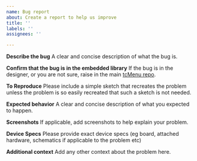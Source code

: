 ```yaml
---
name: Bug report
about: Create a report to help us improve
title: ''
labels: ''
assignees: ''

---
```


**Describe the bug**
A clear and concise description of what the bug is.

**Confirm that the bug is in the embedded library**
If the bug is in the designer, or you are not sure, raise in the main [tcMenu repo](https://github.com/TcMenu/tcMenu).

**To Reproduce**
Please include a simple sketch that recreates the problem unless the problem is so easily recreated that such a sketch is not needed.

**Expected behavior**
A clear and concise description of what you expected to happen.

**Screenshots**
If applicable, add screenshots to help explain your problem.

**Device Specs**
Please provide exact device specs (eg board, attached hardware, schematics if applicable to the problem etc)

**Additional context**
Add any other context about the problem here.
